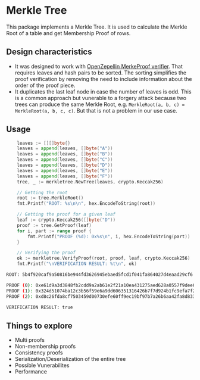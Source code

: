# Merkle Tree

This package implements a Merkle Tree. It is used to calculate the Merkle Root of a table and get Membership Proof of rows.

## Design characteristics

- It was designed to work with [OpenZepellin MerkeProof verifier](https://github.com/OpenZeppelin/openzeppelin-contracts/blob/260e082ed10e86e5870c4e5859750a8271eeb2b9/contracts/utils/cryptography/MerkleProof.sol#L27-L29). That requires leaves and hash pairs to be sorted. The sorting simplifies the proof verification by removing the need to include information about the order of the proof piece.
- It duplicates the last leaf node in case the number of leaves is odd. This is a common approach but vunerable to a forgery attack because two trees can produce the same Merkle Root, e.g. `MerkleRoot(a, b, c) = MerkleRoot(a, b, c, c)`. But that is not a problem in our use case.

## Usage

```go
    leaves := [][]byte{}
    leaves = append(leaves, []byte("A"))
    leaves = append(leaves, []byte("B"))
    leaves = append(leaves, []byte("C"))
    leaves = append(leaves, []byte("D"))
    leaves = append(leaves, []byte("E"))
    leaves = append(leaves, []byte("F"))
    tree, _ := merkletree.NewTree(leaves, crypto.Keccak256)

    // Getting the root
    root := tree.MerkleRoot()
    fmt.Printf("ROOT: %s\n\n", hex.EncodeToString(root))

    // Getting the proof for a given leaf
    leaf := crypto.Keccak256([]byte("D"))
    proof := tree.GetProof(leaf)
    for i, part := range proof {
        fmt.Printf("PROOF (%d): 0x%s\n", i, hex.EncodeToString(part))
    }

    // Verifying the proof
    ok := merkletree.VerifyProof(root, proof, leaf, crypto.Keccak256)
    fmt.Printf("\nVERIFICATION RESULT: %t\n", ok)
```

```bash
ROOT: 5b4f920caf9a50816be944fd3626945ebaed5fcd1f041fa864027d4eaad29cf6

PROOF (0): 0xe61d9a3d3848fb2cdd9a2ab61e2f21a10ea431275aed628a0557f9dee697c37a
PROOF (1): 0x324d51074ba12c3b56f59e6a9dd606351316426b7f7d924b1fc9efa7f261b476
PROOF (2): 0xd8c26fda8cf7503459d00730efe60ff9ec19bf97b7a26b6aa42fa8d8337efe78

VERIFICATION RESULT: true
```

## Things to explore

- Multi proofs
- Non-membership proofs
- Consistency proofs
- Serialization/Deserialization of the entire tree
- Possible Vunerabilites
- Performance
